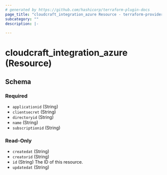 ```yaml
---
# generated by https://github.com/hashicorp/terraform-plugin-docs
page_title: "cloudcraft_integration_azure Resource - terraform-provider-cloudcraft"
subcategory: ""
description: |-
  
---
```


# cloudcraft_integration_azure (Resource)





<!-- schema generated by tfplugindocs -->
## Schema

### Required

- `applicationid` (String)
- `clientsecret` (String)
- `directoryid` (String)
- `name` (String)
- `subscriptionid` (String)

### Read-Only

- `createdat` (String)
- `creatorid` (String)
- `id` (String) The ID of this resource.
- `updatedat` (String)
